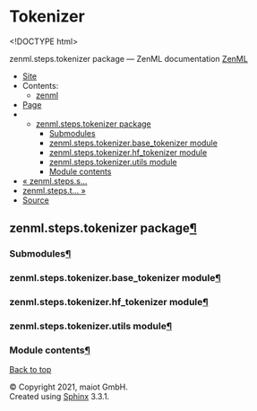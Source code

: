 # Tokenizer

&lt;!DOCTYPE html&gt;

zenml.steps.tokenizer package — ZenML documentation  [ZenML](https://github.com/maiot-io/zenml/tree/6be0fdee8f24521c23cd6da945592183a59e7693/docs/sphinx_docs/_build/html/index.html)

*  [Site](https://github.com/maiot-io/zenml/tree/6be0fdee8f24521c23cd6da945592183a59e7693/docs/sphinx_docs/_build/html/index.html)
  * Contents:
    * [zenml](https://github.com/maiot-io/zenml/tree/6be0fdee8f24521c23cd6da945592183a59e7693/docs/sphinx_docs/_build/html/modules.html)
*  [Page](zenml.steps.tokenizer.md)
  * * [zenml.steps.tokenizer package](zenml.steps.tokenizer.md)
      * [Submodules](zenml.steps.tokenizer.md#submodules)
      * [zenml.steps.tokenizer.base\_tokenizer module](zenml.steps.tokenizer.md#zenml-steps-tokenizer-base-tokenizer-module)
      * [zenml.steps.tokenizer.hf\_tokenizer module](zenml.steps.tokenizer.md#zenml-steps-tokenizer-hf-tokenizer-module)
      * [zenml.steps.tokenizer.utils module](zenml.steps.tokenizer.md#zenml-steps-tokenizer-utils-module)
      * [Module contents](zenml.steps.tokenizer.md#module-contents)
* [ « zenml.steps.s...](zenml.steps.split.md)
* [ zenml.steps.t... »](zenml.steps.trainer/)
*  [Source](https://github.com/maiot-io/zenml/tree/6be0fdee8f24521c23cd6da945592183a59e7693/docs/sphinx_docs/_build/html/_sources/zenml.steps.tokenizer.rst.txt)

## zenml.steps.tokenizer package[¶](zenml.steps.tokenizer.md#zenml-steps-tokenizer-package)

### Submodules[¶](zenml.steps.tokenizer.md#submodules)

### zenml.steps.tokenizer.base\_tokenizer module[¶](zenml.steps.tokenizer.md#zenml-steps-tokenizer-base-tokenizer-module)

### zenml.steps.tokenizer.hf\_tokenizer module[¶](zenml.steps.tokenizer.md#zenml-steps-tokenizer-hf-tokenizer-module)

### zenml.steps.tokenizer.utils module[¶](zenml.steps.tokenizer.md#zenml-steps-tokenizer-utils-module)

### Module contents[¶](zenml.steps.tokenizer.md#module-contents)

 [Back to top](zenml.steps.tokenizer.md)

 © Copyright 2021, maiot GmbH.  
 Created using [Sphinx](http://sphinx-doc.org/) 3.3.1.  


